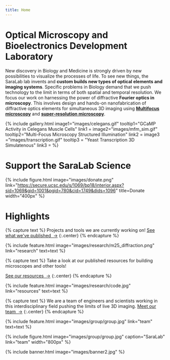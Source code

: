 ```yaml
---
title: Home
---
```

<!-- section dark -->
# Optical Microscopy and Bioelectronics Development Laboratory

New discovery in Biology and Medicine is strongly driven by new possibilities to visualize the processes of life. To see new things, the SaraLab lab invents and **custom builds new types of optical elements and imaging systems**. Specific problems in Biology demand that we push technology to the limit in terms of both spatial and temporal resolution. We focus our work on harnessing the power of diffractive **Fourier optics in microscopy**. This involves design and hands-on nanofabrication of diffractive optics elements for simultaneous 3D imaging using [**Multifocus microscopy**](https://www.ncbi.nlm.nih.gov/pmc/articles/PMC4161287/) and [**super-resolution microscopy**](https://www.osapublishing.org/DirectPDFAccess/C653C23B-C7CA-4F5F-B35C1D7A25981F71_370746/boe-8-9-4135.pdf?da=1&id=370746&seq=0&mobile=no).

{%
  include gallery.html
  image1="images/celegans.gif"
  tooltip1="GCaMP Activity in Celegans Muscle Cells"
  link1 = [](research)
  image2="images/mfm_sim.gif"
  tooltip2="Multi-Focus Microscopy Structured Illumination"
  link2 = [](research)
  image3 ="images/transcription.gif"
  tooltip3 = "Yeast Transcription 3D Simulatenous"
  link3 = [](research)
 %}
 
<!-- section break -->
# Support the SaraLab Science
{%
  include figure.html
  image="images/donate.png"
  link="https://secure.ucsc.edu/s/1069/bp18/interior.aspx?sid=1069&gid=1001&pgid=780&cid=1749&dids=1096"
  title=Donate
  width="400px"
%}
<!-- section break -->

# Highlights

{% capture text %}
Projects and tools we are currently working on!
[See what we've published &nbsp;→](research)
{:.center}
{% endcapture %}

{%
  include feature.html
  image="images/research/m25_diffraction.png"
  link="research"
  text=text
%}

{% capture text %}
Take a look at our published resources for building microscopes and other tools!

[See our resources &nbsp;→](resources)
{:.center}
{% endcapture %}

{%
  include feature.html
  image="images/research/code.jpg"
  link="resources"
  text=text
%}

{% capture text %}
We are a team of engineers and scientists working in this interdisciplinary field pushing the limits of live 3D imaging. 
[Meet our team &nbsp;→](team)
{:.center}
{% endcapture %}

{%
  include feature.html
  image="images/group/group.jpg"
  link="team"
  text=text
%}

<!-- section break -->

{%
  include figure.html
  image="images/group/group.jpg"
  caption="SaraLab"
  link="team"
  width="800px"
%}

<!-- section full -->

{% include banner.html image="images/banner2.jpg" %}
